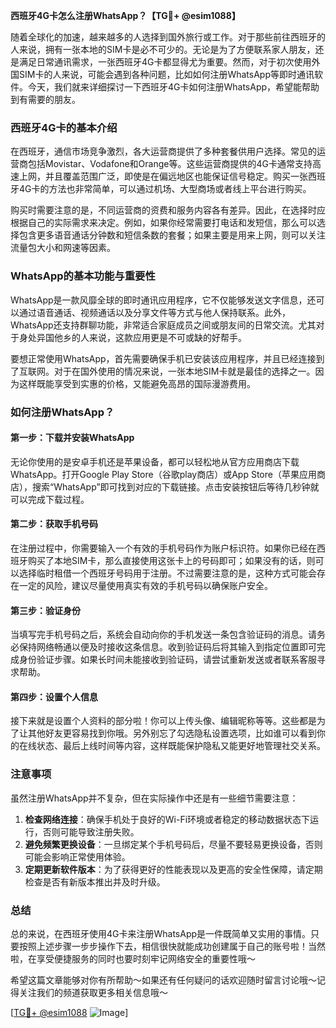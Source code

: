 **西班牙4G卡怎么注册WhatsApp？【TG💪+ @esim1088】**

随着全球化的加速，越来越多的人选择到国外旅行或工作。对于那些前往西班牙的人来说，拥有一张本地的SIM卡是必不可少的。无论是为了方便联系家人朋友，还是满足日常通讯需求，一张西班牙4G卡都显得尤为重要。然而，对于初次使用外国SIM卡的人来说，可能会遇到各种问题，比如如何注册WhatsApp等即时通讯软件。今天，我们就来详细探讨一下西班牙4G卡如何注册WhatsApp，希望能帮助到有需要的朋友。

### 西班牙4G卡的基本介绍

在西班牙，通信市场竞争激烈，各大运营商提供了多种套餐供用户选择。常见的运营商包括Movistar、Vodafone和Orange等。这些运营商提供的4G卡通常支持高速上网，并且覆盖范围广泛，即使是在偏远地区也能保证信号稳定。购买一张西班牙4G卡的方法也非常简单，可以通过机场、大型商场或者线上平台进行购买。

购买时需要注意的是，不同运营商的资费和服务内容各有差异。因此，在选择时应根据自己的实际需求来决定。例如，如果你经常需要打电话和发短信，那么可以选择包含更多语音通话分钟数和短信条数的套餐；如果主要是用来上网，则可以关注流量包大小和网速等因素。

### WhatsApp的基本功能与重要性

WhatsApp是一款风靡全球的即时通讯应用程序，它不仅能够发送文字信息，还可以通过语音通话、视频通话以及分享文件等方式与他人保持联系。此外，WhatsApp还支持群聊功能，非常适合家庭成员之间或朋友间的日常交流。尤其对于身处异国他乡的人来说，这款应用更是不可或缺的好帮手。

要想正常使用WhatsApp，首先需要确保手机已安装该应用程序，并且已经连接到了互联网。对于在国外使用的情况来说，一张本地SIM卡就是最佳的选择之一。因为这样既能享受到实惠的价格，又能避免高昂的国际漫游费用。

### 如何注册WhatsApp？

#### 第一步：下载并安装WhatsApp

无论你使用的是安卓手机还是苹果设备，都可以轻松地从官方应用商店下载WhatsApp。打开Google Play Store（谷歌play商店）或App Store（苹果应用商店），搜索“WhatsApp”即可找到对应的下载链接。点击安装按钮后等待几秒钟就可以完成下载过程。

#### 第二步：获取手机号码

在注册过程中，你需要输入一个有效的手机号码作为账户标识符。如果你已经在西班牙购买了本地SIM卡，那么直接使用这张卡上的号码即可；如果没有的话，则可以选择临时租借一个西班牙号码用于注册。不过需要注意的是，这种方式可能会存在一定的风险，建议尽量使用真实有效的手机号码以确保账户安全。

#### 第三步：验证身份

当填写完手机号码之后，系统会自动向你的手机发送一条包含验证码的消息。请务必保持网络畅通以便及时接收这条信息。收到验证码后将其输入到指定位置即可完成身份验证步骤。如果长时间未能接收到验证码，请尝试重新发送或者联系客服寻求帮助。

#### 第四步：设置个人信息

接下来就是设置个人资料的部分啦！你可以上传头像、编辑昵称等等。这些都是为了让其他好友更容易找到你哦。另外别忘了勾选隐私设置选项，比如谁可以看到你的在线状态、最后上线时间等内容，这样既能保护隐私又能更好地管理社交关系。

### 注意事项

虽然注册WhatsApp并不复杂，但在实际操作中还是有一些细节需要注意：

1. **检查网络连接**：确保手机处于良好的Wi-Fi环境或者稳定的移动数据状态下运行，否则可能导致注册失败。
2. **避免频繁更换设备**：一旦绑定某个手机号码后，尽量不要轻易更换设备，否则可能会影响正常使用体验。
3. **定期更新软件版本**：为了获得更好的性能表现以及更高的安全性保障，请定期检查是否有新版本推出并及时升级。

### 总结

总的来说，在西班牙使用4G卡来注册WhatsApp是一件既简单又实用的事情。只要按照上述步骤一步步操作下去，相信很快就能成功创建属于自己的账号啦！当然啦，在享受便捷服务的同时也要时刻牢记网络安全的重要性哦～

希望这篇文章能够对你有所帮助～如果还有任何疑问的话欢迎随时留言讨论哦～记得关注我们的频道获取更多相关信息哦～

[[TG💪+ @esim1088](https://t.me/s/esim1088) ![Image](https://i.postimg.cc/4NQfJmqS/Snipaste-2025-05-13-00-14-12.png)]